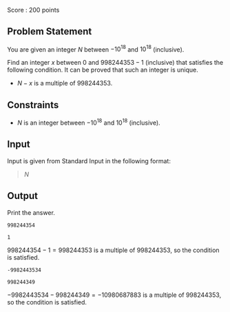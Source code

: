 Score : $200$ points

## Problem Statement

You are given an integer $N$ between $-10^{18}$ and $10^{18}$ (inclusive).

Find an integer $x$ between $0$ and $998244353 - 1$ (inclusive) that satisfies the following condition. It can be proved that such an integer is unique.

- $N-x$ is a multiple of $998244353$.

## Constraints

- $N$ is an integer between $-10^{18}$ and $10^{18}$ (inclusive).

## Input

Input is given from Standard Input in the following format:

> $N$

## Output

Print the answer.

```input1
998244354
```

```output1
1
```

$998244354-1 = 998244353$ is a multiple of $998244353$, so the condition is satisfied.

```input2
-9982443534
```

```output2
998244349
```

$-9982443534-998244349= -10980687883$ is a multiple of $998244353$, so the condition is satisfied.